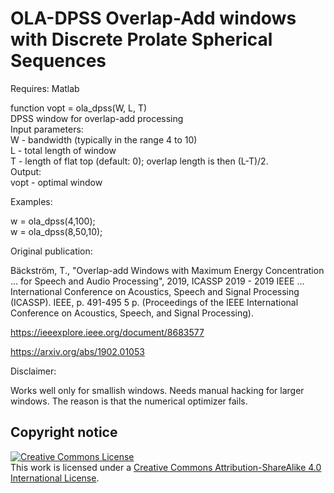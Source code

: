 # OLA-DPSS Overlap-Add windows with Discrete Prolate Spherical Sequences

Requires: Matlab

function vopt = ola_dpss(W, L, T) <br>
DPSS window for overlap-add processing <br>
Input parameters: <br>
  W - bandwidth (typically in the range 4 to 10) <br>
  L - total length of window <br>
  T - length of flat top (default: 0); overlap length is then (L-T)/2. <br>
Output: <br>
  vopt - optimal window <br>

Examples:

w = ola_dpss(4,100); <br>
w = ola_dpss(8,50,10);

Original publication:

Bäckström, T., "Overlap-add Windows with Maximum Energy Concentration ...
    for Speech and Audio Processing", 2019, ICASSP 2019 - 2019 IEEE ...
        International Conference on Acoustics, Speech and Signal Processing (ICASSP). IEEE, p. 491-495 5 p. (Proceedings of the IEEE International Conference on Acoustics, Speech, and Signal Processing).
    
<a href="https://ieeexplore.ieee.org/document/8683577">https://ieeexplore.ieee.org/document/8683577</a>
    
<a href="https://arxiv.org/abs/1902.01053">https://arxiv.org/abs/1902.01053</a>
    

Disclaimer:

Works well only for smallish windows. Needs manual hacking for larger windows. The reason is that the
numerical optimizer fails.


## Copyright notice

<a rel="license" href="http://creativecommons.org/licenses/by-sa/4.0/"><img alt="Creative Commons License" style="border-width:0" src="https://i.creativecommons.org/l/by-sa/4.0/88x31.png" /></a><br />This work is licensed under a <a rel="license" href="http://creativecommons.org/licenses/by-sa/4.0/">Creative Commons Attribution-ShareAlike 4.0 International License</a>.